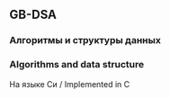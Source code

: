 ## GB-DSA
### Алгоритмы и структуры данных
### Algorithms and data structure

На языке Си / 
Implemented in C
